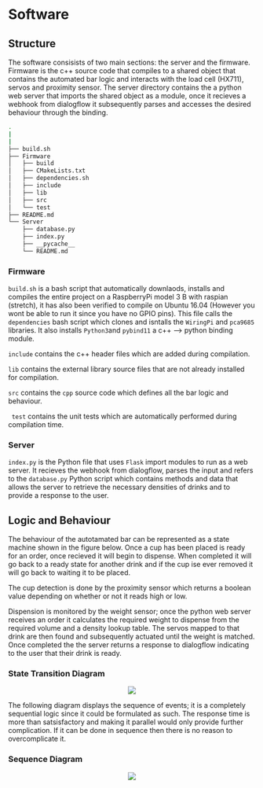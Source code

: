 # Software
## Structure
The software consisists of two main sections: the server and the firmware. Firmware is the c++ source code that compiles to a shared object that contains the automated bar logic and interacts with the load cell (HX711), servos and proximity sensor. The server directory contains the a python web server that imports the shared object as a module, once it recieves a webhook from dialogflow it subsequently parses and accesses the desired behaviour through the binding.
```bash
.
|
|
├── build.sh
├── Firmware
│   ├── build
│   ├── CMakeLists.txt
│   ├── dependencies.sh
│   ├── include
│   ├── lib
│   ├── src
│   └── test
├── README.md
└── Server
    ├── database.py
    ├── index.py
    ├── __pycache__
    └── README.md
```
### Firmware

```build.sh```  is a bash script that automatically downlaods, installs and compiles the entire project on a RaspberryPi  model 3 B with raspian (stretch), it has also been verified to compile on Ubuntu 16.04 (However you wont be able to run it since you have no GPIO pins). This file calls the ```dependencies``` bash script which clones and isntalls the ```WiringPi``` and ```pca9685``` libraries. It also installs ```Python3```and ```pybind11``` a c++ --> python binding module. 

```include``` contains the c++ header files which are added during compilation.

```lib``` contains the external library source files that are not already installed for compilation.

```src``` contains the ```cpp``` source code which defines all the bar logic and behaviour.

``` test``` contains the unit tests which are automatically performed during compilation time.

### Server
```index.py``` is the Python file that uses ```Flask``` import modules to run as a web server. It recieves the webhook from dialogflow, parses the input and refers to the ```database.py``` Python script which contains methods and data that allows the server to retrieve the necessary densities of drinks and to provide a response to the user.

## Logic and Behaviour
The behaviour of the autotamated bar can be represented as a state machine shown in the figure below. Once a cup has been placed  is ready for an order, once recieved it will begin to dispense. When completed it will go back to a ready state for another drink and if the cup ise ever removed it will go back to waiting it to be placed.

The cup detection is done by the proximity sensor which returns a boolean value depending on whether or not it reads high or low.

Dispension is monitored by the weight sensor; once the python web server receives an order it calculates the required weight to dispense from the required volume and a density lookup table. The servos mapped to that drink are then found and subsequently actuated until the weight is matched. Once completed the the server returns a response to dialogflow indicating to the user that their drink is ready.

### State Transition Diagram
<p align="center">
<img src="https://github.com/uog-mai/automated-bar/blob/develop/Software/assets/MooreStateModel.png">
</p>

The following diagram displays the sequence of events; it is a completely sequential logic since it could be formulated as such. The response time is more than satsisfactory and making it parallel would only provide further complication. If it can be done in sequence then there is no reason to overcomplicate it.

### Sequence Diagram
<p align="center">
<img src="https://github.com/uog-mai/automated-bar/blob/develop/Software/assets/UMLDiagram.png">
</p>
